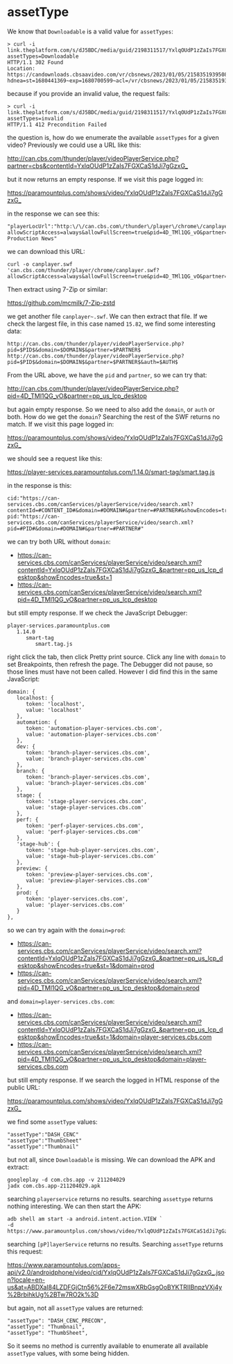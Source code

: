 # assetType

We know that `Downloadable` is a valid value for `assetTypes`:

~~~
> curl -i link.theplatform.com/s/dJ5BDC/media/guid/2198311517/YxlqOUdP1zZaIs7FGXCaS1dJi7gGzxG_?assetTypes=Downloadable
HTTP/1.1 302 Found
Location: https://candownloads.cbsaavideo.com/vr/cbsnews/2023/01/05/2158351939508/0115_60minutes_full_1_1627388_5192.mp4?hdnea=st=1680441369~exp=1680700599~acl=/vr/cbsnews/2023/01/05/2158351939508/0115_60minutes_full_1_1627388_5192.mp4*~hmac=e2b1f173121395635d0e236efee7d78cfbf1d2f41c1264080250f4b42a30dd8b
~~~

because if you provide an invalid value, the request fails:

~~~
> curl -i link.theplatform.com/s/dJ5BDC/media/guid/2198311517/YxlqOUdP1zZaIs7FGXCaS1dJi7gGzxG_?assetTypes=invalid
HTTP/1.1 412 Precondition Failed
~~~

the question is, how do we enumerate the available `assetTypes` for a given
video? Previously we could use a URL like this:

<http://can.cbs.com/thunder/player/videoPlayerService.php?partner=cbs&contentId=YxlqOUdP1zZaIs7FGXCaS1dJi7gGzxG_>

but it now returns an empty response. If we visit this page logged in:

<https://paramountplus.com/shows/video/YxlqOUdP1zZaIs7FGXCaS1dJi7gGzxG_>

in the response we can see this:

~~~
"playerLocUrl":"http:\/\/can.cbs.com\/thunder\/player\/chrome\/canplayer.swf?allowScriptAccess=always&allowFullScreen=true&pid=4D_TMl1QG_vO&partner=pp_us_lcp_desktop&autoPlayVid=false&owner=CBS Production News"
~~~

we can download this URL:

~~~
curl -o canplayer.swf 'can.cbs.com/thunder/player/chrome/canplayer.swf?allowScriptAccess=always&allowFullScreen=true&pid=4D_TMl1QG_vO&partner=pp_us_lcp_desktop&autoPlayVid=false&owner=CBS%20Production%20News'
~~~

Then extract using 7-Zip or similar:

https://github.com/mcmilk/7-Zip-zstd

we get another file `canplayer~.swf`. We can then extract that file. If we check
the largest file, in this case named `15.82`, we find some interesting data:

~~~
http://can.cbs.com/thunder/player/videoPlayerService.php?pid=$PID$&domain=$DOMAIN$&partner=$PARTNER$
http://can.cbs.com/thunder/player/videoPlayerService.php?pid=$PID$&domain=$DOMAIN$&partner=$PARTNER$&auth=$AUTH$
~~~

From the URL above, we have the `pid` and `partner`, so we can try that:

<http://can.cbs.com/thunder/player/videoPlayerService.php?pid=4D_TMl1QG_vO&partner=pp_us_lcp_desktop>

but again empty response. So we need to also add the `domain`, or `auth` or both.
How do we get the `domain`? Searching the rest of the SWF returns no match. If
we visit this page logged in:

<https://paramountplus.com/shows/video/YxlqOUdP1zZaIs7FGXCaS1dJi7gGzxG_>

we should see a request like this:

https://player-services.paramountplus.com/1.14.0/smart-tag/smart.tag.js

in the response is this:

~~~
cid:"https://can-services.cbs.com/canServices/playerService/video/search.xml?contentId=#CONTENT_ID#&domain=#DOMAIN#&partner=#PARTNER#&showEncodes=true&st=1",
pid:"https://can-services.cbs.com/canServices/playerService/video/search.xml?pid=#PID#&domain=#DOMAIN#&partner=#PARTNER#"
~~~

we can try both URL without `domain`:

- <https://can-services.cbs.com/canServices/playerService/video/search.xml?contentId=YxlqOUdP1zZaIs7FGXCaS1dJi7gGzxG_&partner=pp_us_lcp_desktop&showEncodes=true&st=1>
- <https://can-services.cbs.com/canServices/playerService/video/search.xml?pid=4D_TMl1QG_vO&partner=pp_us_lcp_desktop>

but still empty response. If we check the JavaScript Debugger:

~~~
player-services.paramountplus.com
   1.14.0
      smart-tag
         smart.tag.js
~~~

right click the tab, then click Pretty print source. Click any line with `domain`
to set Breakpoints, then refresh the page. The Debugger did not pause, so those
lines must have not been called. However I did find this in the same JavaScript:

~~~
domain: {
   localhost: {
      token: 'localhost',
      value: 'localhost'
   },
   automation: {
      token: 'automation-player-services.cbs.com',
      value: 'automation-player-services.cbs.com'
   },
   dev: {
      token: 'branch-player-services.cbs.com',
      value: 'branch-player-services.cbs.com'
   },
   branch: {
      token: 'branch-player-services.cbs.com',
      value: 'branch-player-services.cbs.com'
   },
   stage: {
      token: 'stage-player-services.cbs.com',
      value: 'stage-player-services.cbs.com'
   },
   perf: {
      token: 'perf-player-services.cbs.com',
      value: 'perf-player-services.cbs.com'
   },
   'stage-hub': {
      token: 'stage-hub-player-services.cbs.com',
      value: 'stage-hub-player-services.cbs.com'
   },
   preview: {
      token: 'preview-player-services.cbs.com',
      value: 'preview-player-services.cbs.com'
   },
   prod: {
      token: 'player-services.cbs.com',
      value: 'player-services.cbs.com'
   }
},
~~~

so we can try again with the `domain=prod`:

- <https://can-services.cbs.com/canServices/playerService/video/search.xml?contentId=YxlqOUdP1zZaIs7FGXCaS1dJi7gGzxG_&partner=pp_us_lcp_desktop&showEncodes=true&st=1&domain=prod>
- <https://can-services.cbs.com/canServices/playerService/video/search.xml?pid=4D_TMl1QG_vO&partner=pp_us_lcp_desktop&domain=prod>

and `domain=player-services.cbs.com`:

- <https://can-services.cbs.com/canServices/playerService/video/search.xml?contentId=YxlqOUdP1zZaIs7FGXCaS1dJi7gGzxG_&partner=pp_us_lcp_desktop&showEncodes=true&st=1&domain=player-services.cbs.com>
- <https://can-services.cbs.com/canServices/playerService/video/search.xml?pid=4D_TMl1QG_vO&partner=pp_us_lcp_desktop&domain=player-services.cbs.com>

but still empty response. If we search the logged in HTML response of the
public URL:

<https://paramountplus.com/shows/video/YxlqOUdP1zZaIs7FGXCaS1dJi7gGzxG_>

we find some `assetType` values:

~~~
"assetType":"DASH_CENC"
"assetType":"ThumbSheet"
"assetType":"Thumbnail"
~~~

but not all, since `Downloadable` is missing. We can download the APK and
extract:

~~~
googleplay -d com.cbs.app -v 211204029
jadx com.cbs.app-211204029.apk
~~~

searching `playerservice` returns no results. searching `assettype` returns
nothing interesting. We can then start the APK:

~~~
adb shell am start -a android.intent.action.VIEW `
-d https://www.paramountplus.com/shows/video/YxlqOUdP1zZaIs7FGXCaS1dJi7gGzxG_/
~~~

searching `[pP]layerService` returns no results. Searching `assetType` returns
this request:

https://www.paramountplus.com/apps-api/v2.0/androidphone/video/cid/YxlqOUdP1zZaIs7FGXCaS1dJi7gGzxG_.json?locale=en-us&at=ABDXaI84LZDFGjCtn56%2F6e72mswXRbGsgOoBYKTRIIBnpzVXj4y%2BrbihkUg%2BTw7RO2k%3D

but again, not all `assetType` values are returned:

~~~
"assetType": "DASH_CENC_PRECON",
"assetType": "Thumbnail",
"assetType": "ThumbSheet",
~~~

So it seems no method is currently available to enumerate all available
`assetType` values, with some being hidden.
